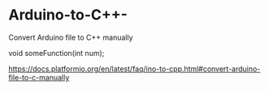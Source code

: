 # Arduino-to-C++-
Convert Arduino file to C++ manually

void someFunction(int num);

https://docs.platformio.org/en/latest/faq/ino-to-cpp.html#convert-arduino-file-to-c-manually
